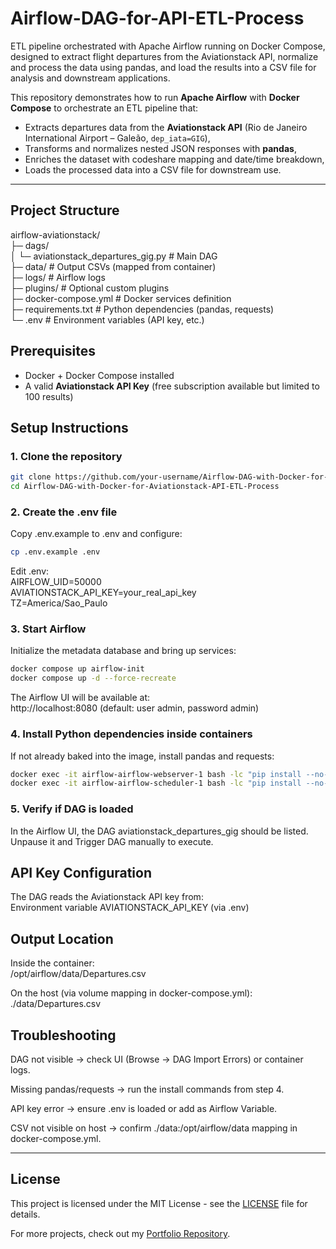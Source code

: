 # Airflow-DAG-for-API-ETL-Process
ETL pipeline orchestrated with Apache Airflow running on Docker Compose, designed to extract flight departures from the Aviationstack API, normalize and process the data using pandas, and load the results into a CSV file for analysis and downstream applications.

This repository demonstrates how to run **Apache Airflow** with **Docker Compose** to orchestrate an ETL pipeline that:
- Extracts departures data from the **Aviationstack API** (Rio de Janeiro International Airport – Galeão, `dep_iata=GIG`),
- Transforms and normalizes nested JSON responses with **pandas**,
- Enriches the dataset with codeshare mapping and date/time breakdown,
- Loads the processed data into a CSV file for downstream use.
  
---  
  
## Project Structure    
  
airflow-aviationstack/  
├─ dags/  
│ └─ aviationstack_departures_gig.py # Main DAG  
├─ data/ # Output CSVs (mapped from container)  
├─ logs/ # Airflow logs  
├─ plugins/ # Optional custom plugins  
├─ docker-compose.yml # Docker services definition  
├─ requirements.txt # Python dependencies (pandas, requests)  
└─ .env # Environment variables (API key, etc.)  
    
  
## Prerequisites  
  
- Docker + Docker Compose installed
- A valid **Aviationstack API Key** (free subscription available but limited to 100 results)
  
  
  
## Setup Instructions  

### 1. Clone the repository  
  
```bash
git clone https://github.com/your-username/Airflow-DAG-with-Docker-for-Aviationstack-API-ETL-Process.git
cd Airflow-DAG-with-Docker-for-Aviationstack-API-ETL-Process
```
  
### 2. Create the .env file 
  
Copy .env.example to .env and configure:  
```bash
cp .env.example .env
```
  
Edit .env:  
AIRFLOW_UID=50000  
AVIATIONSTACK_API_KEY=your_real_api_key  
TZ=America/Sao_Paulo  
  
### 3. Start Airflow  
  
Initialize the metadata database and bring up services:
```bash 
docker compose up airflow-init
docker compose up -d --force-recreate
```  
  
The Airflow UI will be available at:  
http://localhost:8080 (default: user admin, password admin)  

### 4. Install Python dependencies inside containers  
  
If not already baked into the image, install pandas and requests:    
```bash
docker exec -it airflow-airflow-webserver-1 bash -lc "pip install --no-cache-dir pandas==2.2.2 requests==2.32.3"
docker exec -it airflow-airflow-scheduler-1 bash -lc "pip install --no-cache-dir pandas==2.2.2 requests==2.32.3"
```  

### 5. Verify if DAG is loaded  
  
In the Airflow UI, the DAG aviationstack_departures_gig should be listed.  
Unpause it and Trigger DAG manually to execute.  


## API Key Configuration  

The DAG reads the Aviationstack API key from:  
Environment variable AVIATIONSTACK_API_KEY (via .env)  
    

## Output Location  
  
Inside the container:  
/opt/airflow/data/Departures.csv  
  
On the host (via volume mapping in docker-compose.yml):  
./data/Departures.csv  
  

## Troubleshooting  

DAG not visible → check UI (Browse → DAG Import Errors) or container logs.  

Missing pandas/requests → run the install commands from step 4.  

API key error → ensure .env is loaded or add as Airflow Variable.  

CSV not visible on host → confirm ./data:/opt/airflow/data mapping in docker-compose.yml.  
  
---

## License  
This project is licensed under the MIT License - see the [LICENSE](LICENSE) file for details.  
  
For more projects, check out my [Portfolio Repository](https://github.com/rodolfoplng/Portfolio).














